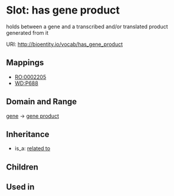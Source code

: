 # Slot: has gene product


holds between a gene and a transcribed and/or translated product generated from it

URI: http://bioentity.io/vocab/has_gene_product
## Mappings

 * [RO:0002205](http://purl.obolibrary.org/obo/RO_0002205)
 * [WD:P688](http://purl.obolibrary.org/obo/WD_P688)
## Domain and Range

[gene](Gene.md) -> [gene product](GeneProduct.md)
## Inheritance

 *  is_a: [related to](related_to.md)
## Children

## Used in

